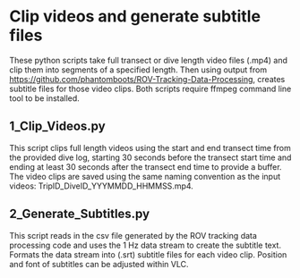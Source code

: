 # Clip videos and generate subtitle files
These python scripts take full transect or dive length video files (.mp4) and clip them into segments of a specified length. Then using output from https://github.com/phantomboots/ROV-Tracking-Data-Processing, creates subtitle files for those video clips. Both scripts require ffmpeg command line tool to be installed.

## 1_Clip_Videos.py
This script clips full length videos using the start and end transect time from the provided dive log, starting 30 seconds before the transect start time and ending at least 30 seconds after the transect end time to provide a buffer. The video clips are saved using the same naming convention as the input videos: TripID_DiveID_YYYMMDD_HHMMSS.mp4.

## 2_Generate_Subtitles.py
This script reads in the csv file generated by the ROV tracking data processing code and uses the 1 Hz data stream to create the subtitle text. Formats the data stream into (.srt) subtitle files for each video clip. Position and font of subtitles can be adjusted within VLC.